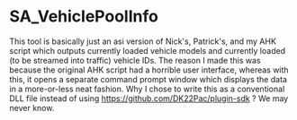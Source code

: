 # SA_VehiclePoolInfo

This tool is basically just an asi version of Nick's, Patrick's, and my AHK script which outputs currently loaded vehicle models and currently loaded (to be streamed into traffic) vehicle IDs. The reason I made this was because the original AHK script had a horrible user interface, whereas with this, it opens a separate command prompt window which displays the data in a more-or-less neat fashion.
Why I chose to write this as a conventional DLL file instead of using https://github.com/DK22Pac/plugin-sdk ? We may never know.
